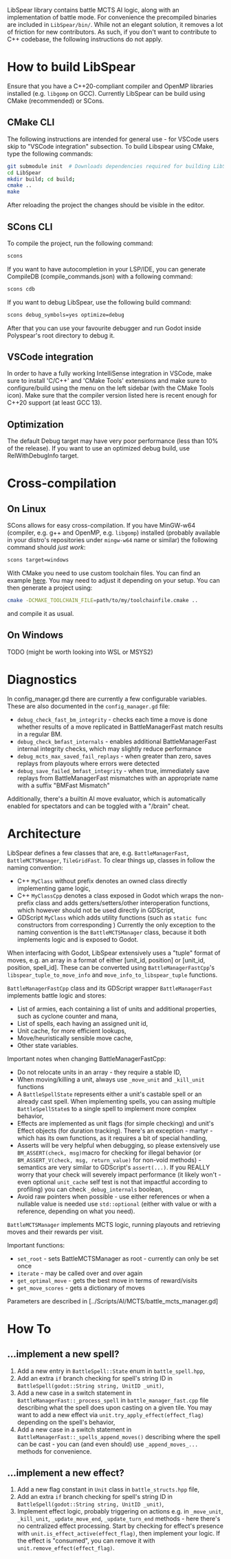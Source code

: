 
LibSpear library contains battle MCTS AI logic, along with an implementation of battle mode.
For convenience the precompiled binaries are included in `LibSpear/bin/`. While not an elegant solution, it removes a lot of friction for new contributors. As such, if you don't want to contribute to C++ codebase, the following instructions do not apply.

# How to build LibSpear

Ensure that you have a C++20-compliant compiler and OpenMP libraries installed (e.g. `libgomp` on GCC).
Currently LibSpear can be build using CMake (recommended) or SCons.

## CMake CLI

The following instructions are intended for general use - for VSCode users skip to "VSCode integration" subsection.
To build Libspear using CMake, type the following commands:

```sh
git submodule init  # Downloads dependencies required for building LibSpear as git modules (godot-cpp)
cd LibSpear
mkdir build; cd build;
cmake ..
make
```

After reloading the project the changes should be visible in the editor.

## SCons CLI

To compile the project, run the following command:

```sh
scons
```

If you want to have autocompletion in your LSP/IDE, you can generate CompileDB (compile_commands.json) with a following command:

```sh
scons cdb
```

If you want to debug LibSpear, use the following build command:

```sh
scons debug_symbols=yes optimize=debug
```

After that you can use your favourite debugger and run Godot inside Polyspear's root directory to debug it.

## VSCode integration

In order to have a fully working IntelliSense integration in VSCode, make sure to install 'C/C++' and 'CMake Tools' extensions and make sure to configure/build using the menu on the left sidebar (with the CMake Tools icon). Make sure that the compiler version listed here is recent enough for C++20 support (at least GCC 13).

## Optimization

The default Debug target may have very poor performance (less than 10% of the release). If you want to use an optimized debug build, use RelWithDebugInfo target.

# Cross-compilation

## On Linux

SCons allows for easy cross-compilation. If you have MinGW-w64 (compiler, e.g. g++ and OpenMP, e.g. `libgomp`) installed (probably available in your distro's repositories under `mingw-w64` name or similar) the following command should *just work*:

```sh
scons target=windows
```

With CMake you need to use custom toolchain files. You can find an example [here](https://www.mingw-w64.org/build-systems/cmake/). You may need to adjust it depending on your setup. You can then generate a project using: 

```sh
cmake -DCMAKE_TOOLCHAIN_FILE=path/to/my/toolchainfile.cmake ..
```

and compile it as usual.

## On Windows

TODO (might be worth looking into WSL or MSYS2)

# Diagnostics

In config_manager.gd there are currently a few configurable variables. These are also documented in the `config_manager.gd` file:
- `debug_check_fast_bm_integrity` - checks each time a move is done whether results of a move replicated in BattleManagerFast match results in a regular BM.
- `debug_check_bmfast_internals` - enables additional BattleManagerFast internal integrity checks, which may slightly reduce performance
- `debug_mcts_max_saved_fail_replays` - when greater than zero, saves replays from playouts where errors were detected
- `debug_save_failed_bmfast_integrity` - when true, immediately save replays from BattleManagerFast mismatches with an appropriate name with a suffix "BMFast Mismatch"

Additionally, there's a builtin AI move evaluator, which is automatically enabled for spectators and can be toggled with a "/brain" cheat.

# Architecture

LibSpear defines a few classes that are, e.g. `BattleManagerFast`, `BattleMCTSManager`, `TileGridFast`.
To clear things up, classes in follow the naming convention:
- C++ `MyClass` without prefix denotes an owned class directly implementing game logic,
- C++ `MyClassCpp` denotes a class exposed in Godot which wraps the non-prefix class and adds getters/setters/other interoperation functions, which however should not be used directly in GDScript,
- GDScript `MyClass` which adds utility functions (such as `static func` constructors from corresponding ) 
Currently the only exception to the naming convention is the `BattleMCTSManager` class, because it both implements logic and is exposed to Godot.

When interfacing with Godot, LibSpear extensively uses a "tuple" format of moves, e.g. an array in a format of either \[unit_id, position] or \[unit_id, position, spell_id]. These can be converted using `BattleManagerFastCpp`'s `libspear_tuple_to_move_info` and `move_info_to_libspear_tuple` functions.

`BattleManagerFastCpp` class and its GDScript wrapper `BattleManagerFast` implements battle logic and stores:
- List of armies, each containing a list of units and additional properties, such as cyclone counter and mana,
- List of spells, each having an assigned unit id,
- Unit cache, for more efficient lookups,
- Move/heuristically sensible move cache,
- Other state variables.

Important notes when changing BattleManagerFastCpp:
- Do not relocate units in an array - they require a stable ID,
- When moving/killing a unit, always use `_move_unit` and `_kill_unit` functions
- A `BattleSpellState` represents either a unit's castable spell or an already cast spell. When implementing spells, you can assing multiple `BattleSpellState`s to a single spell to implement more complex behavior,
- Effects are implemented as unit flags (for simple checking) and unit's Effect objects (for duration tracking). There's an exception - martyr - which has its own functions, as it requires a bit of special handling,
- Asserts will be very helpful when debugging, so please extensively use `BM_ASSERT(check, msg)`macro for checking for illegal behavior (or `BM_ASSERT_V(check, msg, return_value)` for non-void methods) - semantics are very similar to GDScript's `assert(...)`. If you REALLY worry that your check will severely impact performance (it likely won't - even optional `unit_cache` self test is not that impactful according to profiling) you can check `_debug_internals` boolean,
- Avoid raw pointers when possible - use either references or when a nullable value is needed use `std::optional` (either with value or with a reference, depending on what you need).

`BattleMCTSManager` implements MCTS logic, running playouts and retrieving moves and their rewards per visit.

Important functions:
- `set_root` - sets BattleMCTSManager as root - currently can only be set once
- `iterate` - may be called over and over again
- `get_optimal_move` - gets the best move in terms of reward/visits
- `get_move_scores` - gets a dictionary of moves 

Parameters are described in [../Scripts/AI/MCTS/battle_mcts_manager.gd]

# How To
## ...implement a new spell?

1. Add a new entry in `BattleSpell::State` enum in `battle_spell.hpp`,
2. Add an extra `if` branch checking for spell's string ID in `BattleSpell(godot::String string, UnitID _unit)`,
3. Add a new case in a switch statement in `BattleManagerFast::_process_spell` in `battle_manager_fast.cpp` file describing what the spell does upon casting on a given tile. You may want to add a new effect via `unit.try_apply_effect(effect_flag)` depending on the spell's behavior,
4. Add a new case in a switch statement in `BattleManagerFast::_spells_append_moves()` describing where the spell can be cast - you can (and even should) use `_append_moves_...` methods for convenience.
## ...implement a new effect?

1. Add a new flag constant in `Unit` class in `battle_structs.hpp` file,
2. Add an extra `if` branch checking for spell's string ID in `BattleSpell(godot::String string, UnitID _unit)`,
3. Implement effect logic, probably triggering on actions e.g. in `_move_unit`, `_kill_unit`, `_update_move_end`, `_update_turn_end` methods - here there's no centralized effect processing. Start by checking for effect's presence with `unit.is_effect_active(effect_flag)`, then implement your logic. If the effect is "consumed", you can remove it with `unit.remove_effect(effect_flag)`. 